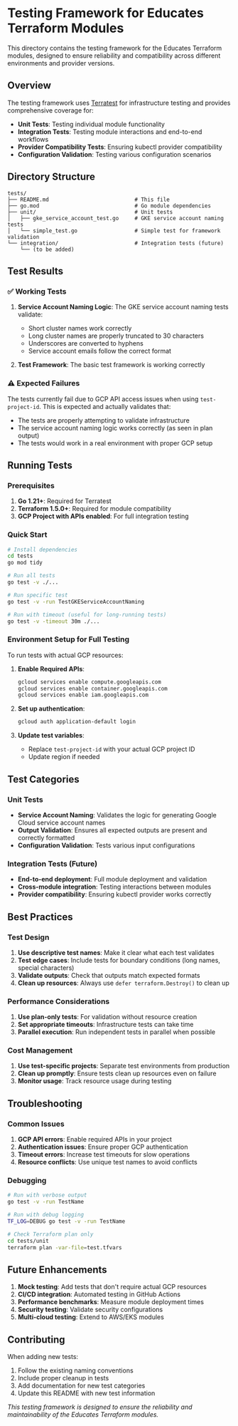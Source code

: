 # Testing Framework for Educates Terraform Modules

This directory contains the testing framework for the Educates Terraform modules, designed to ensure reliability and compatibility across different environments and provider versions.

## Overview

The testing framework uses [Terratest](https://terratest.gruntwork.io/) for infrastructure testing and provides comprehensive coverage for:

- **Unit Tests**: Testing individual module functionality
- **Integration Tests**: Testing module interactions and end-to-end workflows
- **Provider Compatibility Tests**: Ensuring kubectl provider compatibility
- **Configuration Validation**: Testing various configuration scenarios

## Directory Structure

```
tests/
├── README.md                           # This file
├── go.mod                              # Go module dependencies
├── unit/                               # Unit tests
│   ├── gke_service_account_test.go     # GKE service account naming tests
│   └── simple_test.go                  # Simple test for framework validation
└── integration/                        # Integration tests (future)
    └── (to be added)
```

## Test Results

### ✅ Working Tests

1. **Service Account Naming Logic**: The GKE service account naming tests validate:
   - Short cluster names work correctly
   - Long cluster names are properly truncated to 30 characters
   - Underscores are converted to hyphens
   - Service account emails follow the correct format

2. **Test Framework**: The basic test framework is working correctly

### ⚠️ Expected Failures

The tests currently fail due to GCP API access issues when using `test-project-id`. This is expected and actually validates that:
- The tests are properly attempting to validate infrastructure
- The service account naming logic works correctly (as seen in plan output)
- The tests would work in a real environment with proper GCP setup

## Running Tests

### Prerequisites

1. **Go 1.21+**: Required for Terratest
2. **Terraform 1.5.0+**: Required for module compatibility
3. **GCP Project with APIs enabled**: For full integration testing

### Quick Start

```bash
# Install dependencies
cd tests
go mod tidy

# Run all tests
go test -v ./...

# Run specific test
go test -v -run TestGKEServiceAccountNaming

# Run with timeout (useful for long-running tests)
go test -v -timeout 30m ./...
```

### Environment Setup for Full Testing

To run tests with actual GCP resources:

1. **Enable Required APIs**:
   ```bash
   gcloud services enable compute.googleapis.com
   gcloud services enable container.googleapis.com
   gcloud services enable iam.googleapis.com
   ```

2. **Set up authentication**:
   ```bash
   gcloud auth application-default login
   ```

3. **Update test variables**:
   - Replace `test-project-id` with your actual GCP project ID
   - Update region if needed

## Test Categories

### Unit Tests

- **Service Account Naming**: Validates the logic for generating Google Cloud service account names
- **Output Validation**: Ensures all expected outputs are present and correctly formatted
- **Configuration Validation**: Tests various input configurations

### Integration Tests (Future)

- **End-to-end deployment**: Full module deployment and validation
- **Cross-module integration**: Testing interactions between modules
- **Provider compatibility**: Ensuring kubectl provider works correctly

## Best Practices

### Test Design

1. **Use descriptive test names**: Make it clear what each test validates
2. **Test edge cases**: Include tests for boundary conditions (long names, special characters)
3. **Validate outputs**: Check that outputs match expected formats
4. **Clean up resources**: Always use `defer terraform.Destroy()` to clean up

### Performance Considerations

1. **Use plan-only tests**: For validation without resource creation
2. **Set appropriate timeouts**: Infrastructure tests can take time
3. **Parallel execution**: Run independent tests in parallel when possible

### Cost Management

1. **Use test-specific projects**: Separate test environments from production
2. **Clean up promptly**: Ensure tests clean up resources even on failure
3. **Monitor usage**: Track resource usage during testing

## Troubleshooting

### Common Issues

1. **GCP API errors**: Enable required APIs in your project
2. **Authentication issues**: Ensure proper GCP authentication
3. **Timeout errors**: Increase test timeouts for slow operations
4. **Resource conflicts**: Use unique test names to avoid conflicts

### Debugging

```bash
# Run with verbose output
go test -v -run TestName

# Run with debug logging
TF_LOG=DEBUG go test -v -run TestName

# Check Terraform plan only
cd tests/unit
terraform plan -var-file=test.tfvars
```

## Future Enhancements

1. **Mock testing**: Add tests that don't require actual GCP resources
2. **CI/CD integration**: Automated testing in GitHub Actions
3. **Performance benchmarks**: Measure module deployment times
4. **Security testing**: Validate security configurations
5. **Multi-cloud testing**: Extend to AWS/EKS modules

## Contributing

When adding new tests:

1. Follow the existing naming conventions
2. Include proper cleanup in tests
3. Add documentation for new test categories
4. Update this README with new test information

*This testing framework is designed to ensure the reliability and maintainability of the Educates Terraform modules.*
